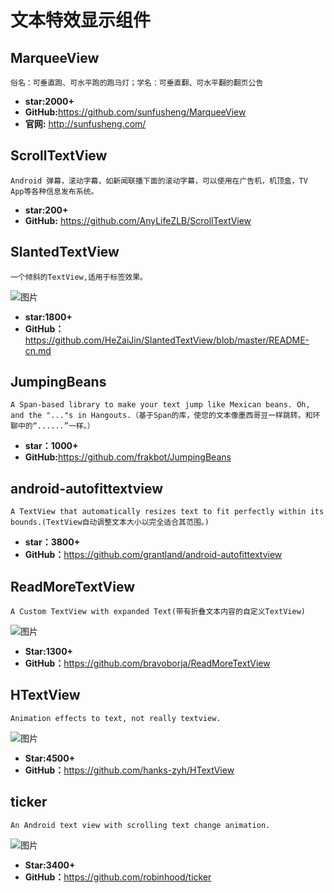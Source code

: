 # 文本特效显示组件

## MarqueeView

    俗名：可垂直跑、可水平跑的跑马灯；学名：可垂直翻、可水平翻的翻页公告

* **star:2000+**
* **GitHub:**<https://github.com/sunfusheng/MarqueeView>
* **官网:** <http://sunfusheng.com/>

## ScrollTextView  

    Android 弹幕，滚动字幕，如新闻联播下面的滚动字幕，可以使用在广告机，机顶盒，TV App等各种信息发布系统。

* **star:200+**
* **GitHub:** <https://github.com/AnyLifeZLB/ScrollTextView>

## SlantedTextView

    一个倾斜的TextView,适用于标签效果。

![图片](https://github.com/HeZaiJin/SlantedTextView/blob/master/screen_shot/screenshot.png)

* **star:1800+**
* **GitHub：**<https://github.com/HeZaiJin/SlantedTextView/blob/master/README-cn.md>

## JumpingBeans

    A Span-based library to make your text jump like Mexican beans. Oh, and the "..."s in Hangouts.（基于Span的库，使您的文本像墨西哥豆一样跳转。和环聊中的“......”一样。）

* **star：1000+**
* **GitHub:**<https://github.com/frakbot/JumpingBeans>

## android-autofittextview

    A TextView that automatically resizes text to fit perfectly within its bounds.(TextView自动调整文本大小以完全适合其范围。)

* **star：3800+**
* **GitHub：**<https://github.com/grantland/android-autofittextview>

## ReadMoreTextView

    A Custom TextView with expanded Text(带有折叠文本内容的自定义TextView)
![图片](https://github.com/bravoborja/ReadMoreTextView/blob/master/screenshots/collapsed.png)

* **Star:1300+**
* **GitHub：**<https://github.com/bravoborja/ReadMoreTextView>

## HTextView

    Animation effects to text, not really textview.

![图片](https://github.com/hanks-zyh/HTextView/blob/master/screenshot/demo3.gif)

* **Star:4500+**
* **GitHub：**<https://github.com/hanks-zyh/HTextView>

## ticker

    An Android text view with scrolling text change animation.

![图片](https://github.com/robinhood/ticker/blob/master/assets/ticker_main.gif)

* **Star:3400+**
* **GitHub：**<https://github.com/robinhood/ticker>